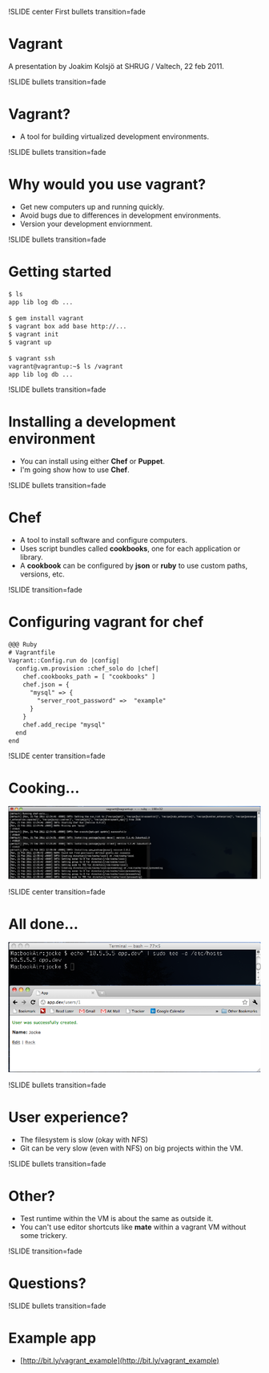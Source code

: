 !SLIDE center First bullets transition=fade
# Vagrant #

A presentation by Joakim Kolsjö at SHRUG / Valtech, 22 feb 2011.

!SLIDE bullets transition=fade 
# Vagrant? #

* A tool for building virtualized development environments.


!SLIDE bullets transition=fade 
# Why would you use vagrant? #

* Get new computers up and running quickly. 
* Avoid bugs due to differences in development environments.
* Version your development enviornment.

!SLIDE bullets transition=fade
# Getting started #

    $ ls
    app lib log db ...

    $ gem install vagrant
    $ vagrant box add base http://...
    $ vagrant init
    $ vagrant up

    $ vagrant ssh
    vagrant@vagrantup:~$ ls /vagrant
    app lib log db ...

!SLIDE bullets transition=fade 
# Installing a development environment #

* You can install using either **Chef** or **Puppet**.
* I'm going show how to use **Chef**.

!SLIDE bullets transition=fade 
# Chef #

* A tool to install software and configure computers.
* Uses script bundles called **cookbooks**, one for each application or library.
* A **cookbook** can be configured by **json** or **ruby** to use custom paths, versions, etc.

!SLIDE transition=fade
# Configuring vagrant for chef #

    @@@ Ruby
    # Vagrantfile 
    Vagrant::Config.run do |config|
      config.vm.provision :chef_solo do |chef|
        chef.cookbooks_path = [ "cookbooks" ]
        chef.json = {
          "mysql" => {
            "server_root_password" =>  "example"
          }
        }
        chef.add_recipe "mysql"
      end
    end

!SLIDE center transition=fade
# Cooking... #

![provisioning](provisioning3.png)

!SLIDE center transition=fade
# All done... #

![viewing the app](app_host.png)

!SLIDE bullets transition=fade
# User experience? #

* The filesystem is slow (okay with NFS)
* Git can be very slow (even with NFS) on big projects within the VM.


!SLIDE bullets transition=fade
# Other? #

* Test runtime within the VM is about the same as outside it.
* You can't use editor shortcuts like **mate** within a vagrant VM without some trickery.

!SLIDE transition=fade
# Questions? #

!SLIDE bullets transition=fade
# Example app #

* [http://bit.ly/vagrant_example](http://bit.ly/vagrant_example)


